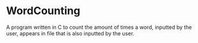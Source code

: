 # WordCounting
A program written in C to count the amount of times a word, inputted by the user, appears in file that is also inputted by the user.
